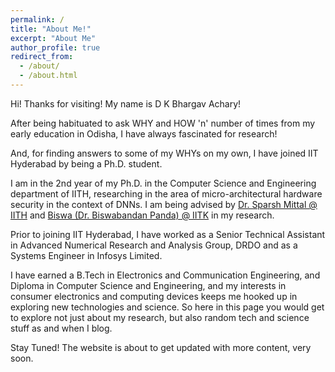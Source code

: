 ```yaml
---
permalink: /
title: "About Me!"
excerpt: "About Me"
author_profile: true
redirect_from: 
  - /about/
  - /about.html
---
```


Hi! Thanks for visiting! My name is D K Bhargav Achary!

After being habituated to ask WHY and HOW 'n' number of times from my early education in Odisha, I have always fascinated for research!

And, for finding answers to some of my WHYs on my own, I have joined IIT Hyderabad by being a Ph.D. student.

I am in the 2nd year of my Ph.D. in the Computer Science and Engineering department of IITH, researching in the area of micro-architectural hardware security in the context of DNNs. I am being advised by <a href="https://www.iith.ac.in/~sparsh/" target="_blank">Dr. Sparsh Mittal @ IITH</a> and <a href="https://www.cse.iitk.ac.in/users/biswap/" target="_blank">Biswa (Dr. Biswabandan Panda) @ IITK</a> in my research.

Prior to joining IIT Hyderabad, I have worked as a Senior Technical Assistant in Advanced Numerical Research and Analysis Group, DRDO and as a Systems Engineer in Infosys Limited.

I have earned a B.Tech in Electronics and Communication Engineering, and Diploma in Computer Science and Engineering, and my interests in consumer electronics and computing devices keeps me hooked up in exploring new technologies and science. So here in this page you would get to explore not just about my research, but also random tech and science stuff as and when I blog.

Stay Tuned! The website is about to get updated with more content, very soon.
